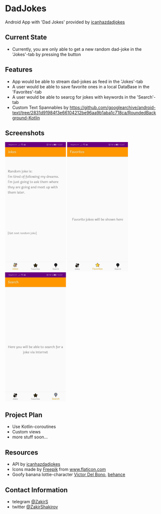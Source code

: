 # DadJokes
Android App with 'Dad Jokes' provided by [icanhazdadjokes](https://icanhazdadjoke.com/api#api-response-format)

## Current State
 - Currently, you are only able to get a new random dad-joke in the 'Jokes'-tab by pressing the button 

## Features
 - App would be able to stream dad-jokes as feed in the 'Jokes'-tab
 - A user would be able to save favorite ones in a local DataBase in the 'Favorites'-tab
 - A user would be able to searcg for jokes with keywords in the 'Search'-tab
 - Custom Text Spannables by https://github.com/googlearchive/android-text/tree/2831d91984f3e66104212be96aa9b1aba1c718ca/RoundedBackground-Kotlin

## Screenshots
<img src="https://github.com/ZakShaker/DadJokes/blob/master/screenshots/feed.jpg" alt="drawing" width="200"/> <img src="https://github.com/ZakShaker/DadJokes/blob/master/screenshots/favs.jpg" alt="drawing" width="200"/> <img src="https://github.com/ZakShaker/DadJokes/blob/master/screenshots/search.jpg" alt="drawing" width="200"/>


## Project Plan
 - Use Kotlin-coroutines
 - Custom views
 - more stuff soon...

## Resources
 - API by [icanhazdadjokes](https://icanhazdadjoke.com/api#api-response-format)
 - Icons made by [Freepik](https://www.freepik.com/home) from www.flaticon.com
 - Goofy banana lottie-character [Victor Del Bono](https://lottiefiles.com/victordelbono), [behance](https://www.behance.net/victordelbono)
 
## Contact Information
 - telegram [@ZakirS](https://t.me/ZakirS)
 - twitter [@ZakirShakirov](https://twitter.com/zakirshakirov)

